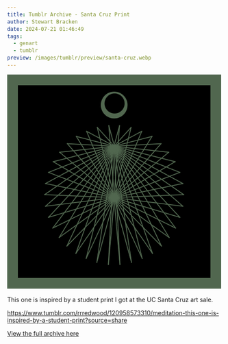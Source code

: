 ```yaml
---
title: Tumblr Archive - Santa Cruz Print
author: Stewart Bracken
date: 2024-07-21 01:46:49
tags:
  - genart
  - tumblr
preview: /images/tumblr/preview/santa-cruz.webp
---
```


![Print](/images/tumblr/santa-cruz.webp)

This one is inspired by a student print I got at the UC Santa Cruz art sale.

https://www.tumblr.com/rrredwood/120958573310/meditation-this-one-is-inspired-by-a-student-print?source=share

[View the full archive here](https://www.tumblr.com/rrredwood)